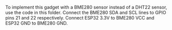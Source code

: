 To implement this gadget with a BME280 sensor instead of a DHT22 sensor, use the code in this folder.  Connect the BME280 SDA and SCL lines to GPIO pins 21 and 22 respectively.  Connect ESP32 3.3V to BME280 VCC and ESP32 GND to BME280 GND.
